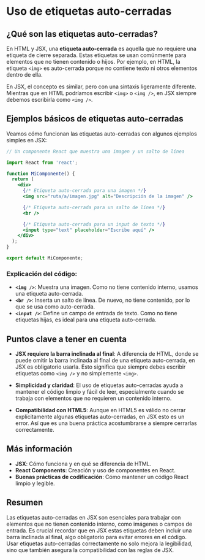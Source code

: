 # Uso de etiquetas auto-cerradas

## ¿Qué son las etiquetas auto-cerradas?

En HTML y JSX, una **etiqueta auto-cerrada** es aquella que no requiere una etiqueta de cierre separada. Estas etiquetas se usan comúnmente para elementos que no tienen contenido o hijos. Por ejemplo, en HTML, la etiqueta `<img>` es auto-cerrada porque no contiene texto ni otros elementos dentro de ella.

En JSX, el concepto es similar, pero con una sintaxis ligeramente diferente. Mientras que en HTML podríamos escribir `<img>` o `<img />`, en JSX siempre debemos escribirla como `<img />`.

## Ejemplos básicos de etiquetas auto-cerradas

Veamos cómo funcionan las etiquetas auto-cerradas con algunos ejemplos simples en JSX:

```jsx
// Un componente React que muestra una imagen y un salto de línea

import React from 'react';

function MiComponente() {
  return (
    <div>
      {/* Etiqueta auto-cerrada para una imagen */}
      <img src="ruta/a/imagen.jpg" alt="Descripción de la imagen" />

      {/* Etiqueta auto-cerrada para un salto de línea */}
      <br />

      {/* Etiqueta auto-cerrada para un input de texto */}
      <input type="text" placeholder="Escribe aquí" />
    </div>
  );
}

export default MiComponente;
```

### Explicación del código:

- **`<img />`**: Muestra una imagen. Como no tiene contenido interno, usamos una etiqueta auto-cerrada.
- **`<br />`**: Inserta un salto de línea. De nuevo, no tiene contenido, por lo que se usa como auto-cerrada.
- **`<input />`**: Define un campo de entrada de texto. Como no tiene etiquetas hijas, es ideal para una etiqueta auto-cerrada.

## Puntos clave a tener en cuenta

- **JSX requiere la barra inclinada al final**: A diferencia de HTML, donde se puede omitir la barra inclinada al final de una etiqueta auto-cerrada, en JSX es obligatorio usarla. Esto significa que siempre debes escribir etiquetas como `<img />` y no simplemente `<img>`.

- **Simplicidad y claridad**: El uso de etiquetas auto-cerradas ayuda a mantener el código limpio y fácil de leer, especialmente cuando se trabaja con elementos que no requieren un contenido interno.

- **Compatibilidad con HTML5**: Aunque en HTML5 es válido no cerrar explícitamente algunas etiquetas auto-cerradas, en JSX esto es un error. Así que es una buena práctica acostumbrarse a siempre cerrarlas correctamente.

## Más información

- **JSX**: Cómo funciona y en qué se diferencia de HTML.
- **React Components**: Creación y uso de componentes en React.
- **Buenas prácticas de codificación**: Cómo mantener un código React limpio y legible.

## Resumen

Las etiquetas auto-cerradas en JSX son esenciales para trabajar con elementos que no tienen contenido interno, como imágenes o campos de entrada. Es crucial recordar que en JSX estas etiquetas deben incluir una barra inclinada al final, algo obligatorio para evitar errores en el código. Usar etiquetas auto-cerradas correctamente no solo mejora la legibilidad, sino que también asegura la compatibilidad con las reglas de JSX.